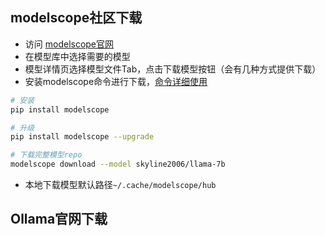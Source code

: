 ## modelscope社区下载
- 访问 [modelscope官网](https://www.modelscope.cn/home)
- 在模型库中选择需要的模型
- 模型详情页选择模型文件Tab，点击下载模型按钮（会有几种方式提供下载）
- 安装modelscope命令进行下载，[命令详细使用](https://www.modelscope.cn/docs/%E6%A8%A1%E5%9E%8B%E7%9A%84%E4%B8%8B%E8%BD%BD#%E4%BD%BF%E7%94%A8%E5%91%BD%E4%BB%A4%E8%A1%8C%E5%B7%A5%E5%85%B7%E4%B8%8B%E8%BD%BD%E6%A8%A1%E5%9E%8B)
```sh
# 安装
pip install modelscope

# 升级
pip install modelscope --upgrade

# 下载完整模型repo
modelscope download --model skyline2006/llama-7b
```
- 本地下载模型默认路径`~/.cache/modelscope/hub`
## Ollama官网下载

